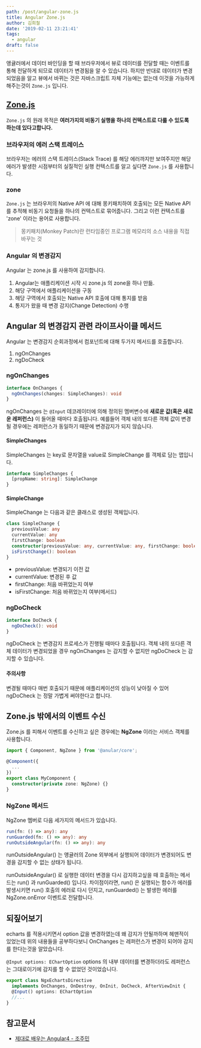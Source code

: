```yaml
---
path: /post/angular-zone.js
title: Angular Zone.js
author: 김희철
date: '2019-02-11 23:21:41'
tags:
  - angular
draft: false
---
```


앵귤러에서 데이터 바인딩을 할 때 브라우저에서 뷰로 데이터를 전달할 때는 이벤트를 통해 전달하게 되므로 데이터가 변경됨을 알 수 있습니다. 하지만 반대로 데이터가 변경되었음을 알고 뷰에서 바뀌는 것은 자바스크립트 자체 기능에는 없는데 이것을 가능하게 해주는것이 `Zone.js` 입니다.

## [Zone.js](https://github.com/angular/zone.js)

`Zone.js` 의 원래 목적은 **여러가지의 비동기 실행을 하나의 컨텍스트로 다룰 수 있도록 하는데 있다고합니다.**

### 브라우저의 에러 스택 트레이스

브라우저는 에러의 스택 트레이스(Stack Trace) 를 해당 에러까지만 보여주지만 해당 에러가 발생한 시점부터의 실질적인 실행 컨텍스트를 알고 싶다면 `Zone.js` 를 사용합니다.

### zone

`Zone.js` 는 브라우저의 Native API 에 대해 몽키패치하여 호출되는 모든 Native API 를 추적해 비동기 요청들을 하나의 컨텍스트로 묶어줍니다. 그리고 이런 컨텍스트를 'zone' 이라는 용어로 사용합니다.

> 몽키패치(Monkey Patch)란 런타임중인 프로그램 메모리의 소스 내용을 직접 바꾸는 것

### Angular 의 변경감지

Angular 는 zone.js 를 사용하여 감지합니다.

1. Angular는 애플리케이션 시작 시 zone.js 의 zone을 하나 만듦.
2. 해당 구역에서 애플리케이션을 구동
3. 해당 구역에서 호출되는 Native API 호출에 대해 통지를 받음
4. 통지가 왔을 때 변경 감지(Change Detection) 수행

## Angular 의 변경감지 관련 라이프사이클 메서드

Angular 는 변경감지 순회과정에서 컴포넌트에 대해 두가지 메서드를 호출합니다.

1. ngOnChanges
2. ngDoCheck

### ngOnChanges

```ts
interface OnChanges {
  ngOnChanges(changes: SimpleChanges): void
}
```

ngOnChanges 는 `@Input` 데코레이터에 의해 정의된 멤버변수에 **새로운 값(혹은 새로운 레퍼런스)** 이 들어올 때마다 호출됩니다. 예를들어 객체 내의 또다른 객체 값이 변경될 경우에는 레퍼런스가 동일하기 때문에 변경감지가 되지 않습니다.

#### SimpleChanges

SimpleChanges 는 key로 문자열을 value로 SimpleChange 를 객체로 담는 맵입니다.

```ts
interface SimpleChanges {
  [propName: string]: SimpleChange
}
```

#### SimpleChange

SimpleChange 는 다음과 같은 클래스로 생성된 객체입니다.

```ts
class SimpleChange {
  previousValue: any
  currentValue: any
  firstChange: boolean
  constructor(previousValue: any, currentValue: any, firstChange: boolean)
  isFirstChange(): boolean
}
```

- previousValue: 변경되기 이전 값
- currentValue: 변경된 후 값
- firstChange: 처음 바뀌었는지 여부
- isFirstChange: 처음 바뀌었는지 여부(메서드)

### ngDoCheck

```ts
interface DoCheck {
  ngDoCheck(): void
}
```

ngDoCheck 는 변경감지 프로세스가 진행될 때마다 호출됩니다. 객체 내의 또다른 객체 데이터가 변경되었을 경우 ngOnChanges 는 감지할 수 없지만 ngDoCheck 는 감지할 수 있습니다.

#### 주의사항

변경될 때마다 매번 호출되기 때문에 애플리케이션의 성능이 낮아질 수 있어 ngDoCheck 는 정말 가볍게 써야한다고 합니다.

## Zone.js 밖에서의 이벤트 수신

Zone.js 를 피해서 이벤트를 수신하고 싶은 경우에는 **NgZone** 이라는 서비스 객체를 사용합니다.

```ts
import { Component, NgZone } from '@anular/core';

@Component({
  ...
})
export class MyComponent {
  constructor(private zone: NgZone) {}
}
```

### NgZone 메서드

NgZone 멤버로 다음 세가지의 메서드가 있습니다.

```ts
run(fn: () => any): any
runGuarded(fn: () => any): any
runOutsideAngular(fn: () => any): any
```

runOutsideAngular() 는 앵귤러의 Zone 외부에서 실행되어 데이터가 변경되어도 변경을 감지할 수 없는 상태가 됩니다.

runOutsideAngular() 로 실행한 데이터 변경을 다시 감지하고싶을 때 호출하는 메서드는 run() 과 runGuarded() 입니다. 차이점이라면, run() 은 실행되는 함수가 에러를 발생시키면 run() 호출의 에러로 다시 던지고, runGuarded() 는 발생한 에러를 NgZone.onError 이벤트로 전달합니다.

## 되짚어보기

echarts 를 적용시키면서 option 값을 변경하였는데 왜 감지가 안될까하며 헤맨적이 있었는데 위의 내용들을 공부하다보니 OnChanges 는 레퍼런스가 변경이 되어야 감지를 한다는것을 알았습니다.

`@Input options: EChartOption` options 의 내부 데이터를 변경하더라도 레퍼런스는 그대로이기에 감지를 할 수 없었던 것이었습니다.

```ts
export class NgxEchartsDirective
  implements OnChanges, OnDestroy, OnInit, DoCheck, AfterViewInit {
  @Input() options: EChartOption
  //...
}
```

## 참고문서

- [제대로 배우는 Angular4 - 조주민](http://www.yes24.com/24/goods/42497045)
